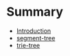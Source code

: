# Summary

* [Introduction](README.md)
* [segment-tree](segment-tree.md)
* [trie-tree](trie-tree.md)

